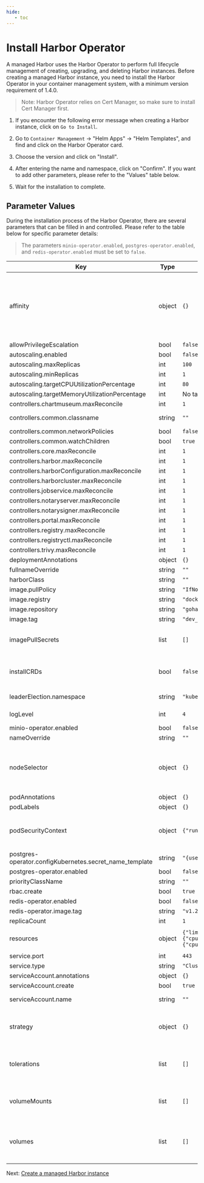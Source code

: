 ```yaml
---
hide:
   - toc
---
```


# Install Harbor Operator

A managed Harbor uses the Harbor Operator to perform full lifecycle management of creating, upgrading,
and deleting Harbor instances. Before creating a managed Harbor instance, you need to install the Harbor Operator
in your container management system, with a minimum version requirement of 1.4.0.

> Note: Harbor Operator relies on Cert Manager, so make sure to install Cert Manager first.

1. If you encounter the following error message when creating a Harbor instance, click on `Go to Install`.



2. Go to `Container Management` -> "Helm Apps" -> "Helm Templates", and find and click on the Harbor Operator card.



3. Choose the version and click on "Install".



4. After entering the name and namespace, click on "Confirm". If you want to add other parameters, please refer to the "Values" table below.



5. Wait for the installation to complete.



## Parameter Values

During the installation process of the Harbor Operator, there are several parameters that can be filled in and controlled. Please refer to the table below for specific parameter details:

> The parameters `minio-operator.enabled`, `postgres-operator.enabled`, and `redis-operator.enabled` must be set to `false`.

| Key | Type | Default | Description |
|-----|------|---------|-------------|
| affinity | object | `{}` | Expects input structure as per specification <https://kubernetes.io/docs/reference/generated/kubernetes-api/v1.18/#affinity-v1-core> For example: `{   "nodeAffinity": {     "requiredDuringSchedulingIgnoredDuringExecution": {       "nodeSelectorTerms": [         {           "matchExpressions": [             {               "key": "foo.bar.com/role",               "operator": "In",               "values": [                 "master"               ]             }           ]         }       ]     }   } }` |
| allowPrivilegeEscalation | bool | `false` | Allow privilege escalation for the controller Pods |
| autoscaling.enabled | bool | `false` | Whether to enabled [Horizontal Pod Autoscaling](https://kubernetes.io/docs/tasks/run-application/horizontal-pod-autoscale/) |
| autoscaling.maxReplicas | int | `100` | Maximum conroller replicas |
| autoscaling.minReplicas | int | `1` | Minimum conroller replicas |
| autoscaling.targetCPUUtilizationPercentage | int | `80` | CPU usage target for autoscaling |
| autoscaling.targetMemoryUtilizationPercentage | int | No target | Memory usage target for autoscaling |
| controllers.chartmuseum.maxReconcile | int | `1` | Max parallel reconciliation for ChartMuseum controller |
| controllers.common.classname | string | `""` | Harbor class handled by the operator. An empty class means watch all resources |
| controllers.common.networkPolicies | bool | `false` | Whether the operator should manage network policies |
| controllers.common.watchChildren | bool | `true` | Whether the operator should watch children |
| controllers.core.maxReconcile | int | `1` | Max parallel reconciliation for Core controller |
| controllers.harbor.maxReconcile | int | `1` | Max parallel reconciliation for Harbor controller |
| controllers.harborConfiguration.maxReconcile | int | `1` | Max parallel reconciliation for HarborConfiguration controller |
| controllers.harborcluster.maxReconcile | int | `1` | Max parallel reconciliation for HarborCluster controller |
| controllers.jobservice.maxReconcile | int | `1` | Max parallel reconciliation for JobService controller |
| controllers.notaryserver.maxReconcile | int | `1` | Max parallel reconciliation for NotaryServer controller |
| controllers.notarysigner.maxReconcile | int | `1` | Max parallel reconciliation for NotarySigner controller |
| controllers.portal.maxReconcile | int | `1` | Max parallel reconciliation for Portal controller |
| controllers.registry.maxReconcile | int | `1` | Max parallel reconciliation for Registry controller |
| controllers.registryctl.maxReconcile | int | `1` | Max parallel reconciliation for RegistryCtl controller |
| controllers.trivy.maxReconcile | int | `1` | Max parallel reconciliation for Trivy controller |
| deploymentAnnotations | object | `{}` | Additional annotations to add to the controller Deployment |
| fullnameOverride | string | `""` |  |
| harborClass | string | `""` | Class name of the Harbor operator |
| image.pullPolicy | string | `"IfNotPresent"` | The image pull policy for the controller. |
| image.registry | string | `"docker.io"` | The image registry whose default is docker.io. |
| image.repository | string | `"goharbor/harbor-operator"` | The image repository whose default is the chart appVersion. |
| image.tag | string | `"dev_master"` | The image tag whose default is the chart appVersion. |
| imagePullSecrets | list | `[]` | Reference to one or more secrets to be used when pulling images <https://kubernetes.io/docs/tasks/configure-pod-container/pull-image-private-registry/> For example: `[   {"name":"image-pull-secret"} ]` |
| installCRDs | bool | `false` | If true, CRD resources will be installed as part of the Helm chart. If enabled, when uninstalling CRD resources will be deleted causing all installed custom resources to be DELETED |
| leaderElection.namespace | string | `"kube-system"` | The namespace used to store the ConfigMap for leader election |
| logLevel | int | `4` | Set the verbosity of controller. Range of 0 - 6 with 6 being the most verbose. Info level is 4. |
| minio-operator.enabled | bool | `false` | Whether to enabled [MinIO Operator](https://github.com/minio/operator) |
| nameOverride | string | `""` |  |
| nodeSelector | object | `{}` | Expects input structure as per specification <https://kubernetes.io/docs/reference/generated/kubernetes-api/v1.18/#nodeselector-v1-core> For example: `[   {     "matchExpressions": [       {         "key": "kubernetes.io/e2e-az-name",         "operator": "In",         "values": [           "e2e-az1",           "e2e-az2"         ]       }     ]   } ]` |
| podAnnotations | object | `{}` | Additional annotations to add to the controller Pods |
| podLabels | object | `{}` | Additional labels to add to the controller Pods |
| podSecurityContext | object | `{"runAsNonRoot":true,"runAsUser":65532}` | Expects input structure as per specification <https://kubernetes.io/docs/reference/generated/kubernetes-api/v1.18/#podsecuritycontext-v1-core> For example: `{   "fsGroup": 2000,   "runAsUser": 1000,   "runAsNonRoot": true }` |
| postgres-operator.configKubernetes.secret_name_template | string | `"{username}.{cluster}.credentials"` |  |
| postgres-operator.enabled | bool | `false` | Whether to enabled [Postgres operator](https://github.com/zalando/postgres-operator) |
| priorityClassName | string | `""` | priority class to be used for the harbor-operator pods |
| rbac.create | bool | `true` | Whether to install Role Based Access Control |
| redis-operator.enabled | bool | `false` | Whether to enabled [Redis Operator](https://github.com/spotahome/redis-operator) |
| redis-operator.image.tag | string | `"v1.2.0"` |  |
| replicaCount | int | `1` | Number of replicas for the controller |
| resources | object | `{"limits":{"cpu":"500m","memory":"300Mi"},"requests":{"cpu":"300m","memory":"200Mi"}}` | Expects input structure as per specification <https://kubernetes.io/docs/reference/generated/kubernetes-api/v1.18/#resourcerequirements-v1-core> |
| service.port | int | `443` | Expose port for WebHook controller |
| service.type | string | `"ClusterIP"` | Service type to use |
| serviceAccount.annotations | object | `{}` | Annotations to add to the service account |
| serviceAccount.create | bool | `true` | Specifies whether a service account should be created |
| serviceAccount.name | string | `""` | The name of the service account to use. If not set and create is true, a name is generated using the fullname template |
| strategy | object | `{}` | Expects input structure as per specification <https://kubernetes.io/docs/reference/generated/kubernetes-api/v1.18/#deploymentstrategy-v1-apps> For example: `{   "type": "RollingUpdate",   "rollingUpdate": {     "maxSurge": 0,     "maxUnavailable": 1   } }` |
| tolerations | list | `[]` | Expects input structure as per specification <https://kubernetes.io/docs/reference/generated/kubernetes-api/v1.18/#toleration-v1-core> For example: `[   {     "key": "foo.bar.com/role",     "operator": "Equal",     "value": "master",     "effect": "NoSchedule"   } ]` |
| volumeMounts | list | `[]` | Expects input structure as per specification <https://kubernetes.io/docs/reference/generated/kubernetes-api/v1.18/#volumemount-v1-core> For example: `[   {     "mountPath": "/test-ebs",     "name": "test-volume"   } ]` |
| volumes | list | `[]` | Expects input structure as per specification <https://kubernetes.io/docs/reference/generated/kubernetes-api/v1.18/#volume-v1-core> For example: `[   {     "name": "test-volume",     "awsElasticBlockStore": {       "volumeID": "<volume-id>",       "fsType": "ext4"     }   } ]` |

Next: [Create a managed Harbor instance](./harbor.md)
